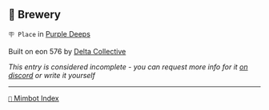 ## 🍺 Brewery

`🪧 Place` in [Purple Deeps](<https://zeithalt.github.io/r/purple_deeps.html>)

Built on eon 576 by [Delta Collective](<https://zeithalt.github.io/r/delta_collective.html>)

_This entry is considered incomplete - you can request more info for it [on discord](<https://discord.com/channels/562910943848169472/1173922660489633802>) or write it yourself_

-----
[`📑` Mimbot Index](<https://zeithalt.github.io/r/#6a20>)
<!---
keywords:  dc, purple deeps
aliases: 
-->